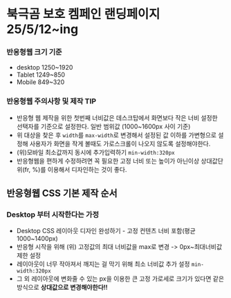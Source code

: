 # 북극곰 보호 켐페인 랜딩페이지 25/5/12~ing
### 반응형웹 크기 기준
* desktop 1250~1920
* Tablet 1249~850
* Mobile 849~320
### 반응형웹 주의사항 및 제작 TIP
* 반응형 웹 제작을 위한 첫번째 너비값은 데스크탑에서 화면보다 작은 너비 설정한 선택자를 기준으로 설정한다. 일반 범위값 (1000~1600px 사이 기준)
* 위 대상을 찾은 후 `width`를 `max-width`로 변경해서 설정된 값 이하를 가변형으로 설정해 사용자가 화면을 작게 볼때도 가로스크롤이 나오지 않도록 설정해야한다.
* (위)모바일 최소값까지 동시에 추가입력하기 `min-width:320px`
* 반응형웹을 편하게 수정하려면 꼭 필요한 고정 너비 또는 높이가 아닌이상 상대값단위(fr, %)를 이용해서 디자인하는 것이 좋다. 
## 반응형웹 CSS 기본 제작 순서
### Desktop 부터 시작한다는 가정
* Desktop CSS 레이아웃 디자인 완성하기 - 고정 컨텐츠 너비 포함(평균 1000~1400px)
* 반응형 시작을 위해 (위) 고정값의 최대 너비값을 max로 변경 -> 0px~최대너비값 제한 설정
* 레이아웃이 너무 작아져서 깨지는 걸 막기 위해 최소 너비값 추가 설정 `min-width:320px`
* 그 외 레이아웃에 변화줄 수 있는 px을 이용한 큰 고정 가로세로 크기가 있다면 같은 방식으로 **상대값으로 변경해야한다!!**